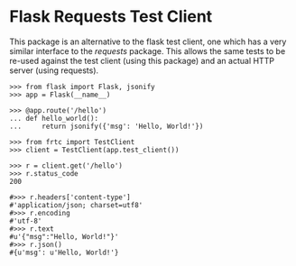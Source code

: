 # Flask Requests Test Client

This package is an alternative to the flask test client, one which has a very similar interface to the *requests* package. This allows the same tests to be re-used against the test client (using this package) and an actual HTTP server (using requests).

```
>>> from flask import Flask, jsonify
>>> app = Flask(__name__)

>>> @app.route('/hello')
... def hello_world():
...     return jsonify({'msg': 'Hello, World!'})

>>> from frtc import TestClient
>>> client = TestClient(app.test_client())

>>> r = client.get('/hello')
>>> r.status_code
200

#>>> r.headers['content-type']
#'application/json; charset=utf8'
#>>> r.encoding
#'utf-8'
#>>> r.text
#u'{"msg":"Hello, World!"}'
#>>> r.json()
#{u'msg': u'Hello, World!'}

```